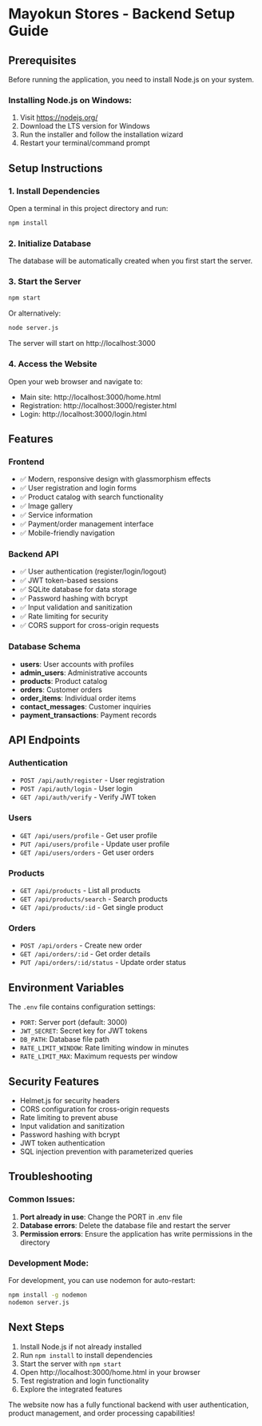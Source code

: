 # Mayokun Stores - Backend Setup Guide

## Prerequisites
Before running the application, you need to install Node.js on your system.

### Installing Node.js on Windows:
1. Visit https://nodejs.org/
2. Download the LTS version for Windows
3. Run the installer and follow the installation wizard
4. Restart your terminal/command prompt

## Setup Instructions

### 1. Install Dependencies
Open a terminal in this project directory and run:
```bash
npm install
```

### 2. Initialize Database
The database will be automatically created when you first start the server.

### 3. Start the Server
```bash
npm start
```
Or alternatively:
```bash
node server.js
```

The server will start on http://localhost:3000

### 4. Access the Website
Open your web browser and navigate to:
- Main site: http://localhost:3000/home.html
- Registration: http://localhost:3000/register.html
- Login: http://localhost:3000/login.html

## Features

### Frontend
- ✅ Modern, responsive design with glassmorphism effects
- ✅ User registration and login forms
- ✅ Product catalog with search functionality
- ✅ Image gallery
- ✅ Service information
- ✅ Payment/order management interface
- ✅ Mobile-friendly navigation

### Backend API
- ✅ User authentication (register/login/logout)
- ✅ JWT token-based sessions
- ✅ SQLite database for data storage
- ✅ Password hashing with bcrypt
- ✅ Input validation and sanitization
- ✅ Rate limiting for security
- ✅ CORS support for cross-origin requests

### Database Schema
- **users**: User accounts with profiles
- **admin_users**: Administrative accounts
- **products**: Product catalog
- **orders**: Customer orders
- **order_items**: Individual order items
- **contact_messages**: Customer inquiries
- **payment_transactions**: Payment records

## API Endpoints

### Authentication
- `POST /api/auth/register` - User registration
- `POST /api/auth/login` - User login
- `GET /api/auth/verify` - Verify JWT token

### Users
- `GET /api/users/profile` - Get user profile
- `PUT /api/users/profile` - Update user profile
- `GET /api/users/orders` - Get user orders

### Products
- `GET /api/products` - List all products
- `GET /api/products/search` - Search products
- `GET /api/products/:id` - Get single product

### Orders
- `POST /api/orders` - Create new order
- `GET /api/orders/:id` - Get order details
- `PUT /api/orders/:id/status` - Update order status

## Environment Variables
The `.env` file contains configuration settings:
- `PORT`: Server port (default: 3000)
- `JWT_SECRET`: Secret key for JWT tokens
- `DB_PATH`: Database file path
- `RATE_LIMIT_WINDOW`: Rate limiting window in minutes
- `RATE_LIMIT_MAX`: Maximum requests per window

## Security Features
- Helmet.js for security headers
- CORS configuration for cross-origin requests
- Rate limiting to prevent abuse
- Input validation and sanitization
- Password hashing with bcrypt
- JWT token authentication
- SQL injection prevention with parameterized queries

## Troubleshooting

### Common Issues:
1. **Port already in use**: Change the PORT in .env file
2. **Database errors**: Delete the database file and restart the server
3. **Permission errors**: Ensure the application has write permissions in the directory

### Development Mode:
For development, you can use nodemon for auto-restart:
```bash
npm install -g nodemon
nodemon server.js
```

## Next Steps
1. Install Node.js if not already installed
2. Run `npm install` to install dependencies
3. Start the server with `npm start`
4. Open http://localhost:3000/home.html in your browser
5. Test registration and login functionality
6. Explore the integrated features

The website now has a fully functional backend with user authentication, product management, and order processing capabilities!
